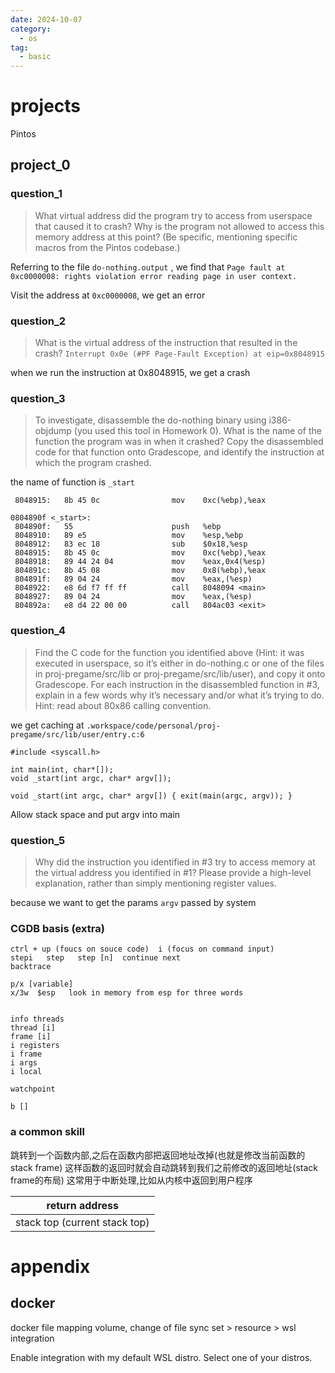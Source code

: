 ```yaml
---
date: 2024-10-07
category:
  - os
tag:
  - basic
---
```




# projects
Pintos




## project_0

### question_1
> What virtual address did the program try to access from userspace that caused it to crash? Why is the program not allowed to access this memory address at this point? (Be specific, mentioning specific macros from the Pintos codebase.)

Referring to the file `do-nothing.output` , we find that
`
Page fault at 0xc0000008: rights violation error reading page in user context.
`

Visit the address at `0xc0000008`, we get an error


### question_2 
> What is the virtual address of the instruction that resulted in the crash?
`
Interrupt 0x0e (#PF Page-Fault Exception) at eip=0x8048915
`

when we run the instruction at 0x8048915, we get a crash

### question_3
> To investigate, disassemble the do-nothing binary using i386-objdump (you used this tool in Homework 0). What is the name of the function the program was in when it crashed? Copy the disassembled code for that function onto Gradescope, and identify the instruction at which the program crashed.

the name of function is `_start` 

```
 8048915:	8b 45 0c             	mov    0xc(%ebp),%eax
```

```
0804890f <_start>:
 804890f:	55                   	push   %ebp
 8048910:	89 e5                	mov    %esp,%ebp
 8048912:	83 ec 18             	sub    $0x18,%esp
 8048915:	8b 45 0c             	mov    0xc(%ebp),%eax
 8048918:	89 44 24 04          	mov    %eax,0x4(%esp)
 804891c:	8b 45 08             	mov    0x8(%ebp),%eax
 804891f:	89 04 24             	mov    %eax,(%esp)
 8048922:	e8 6d f7 ff ff       	call   8048094 <main>
 8048927:	89 04 24             	mov    %eax,(%esp)
 804892a:	e8 d4 22 00 00       	call   804ac03 <exit>
```


### question_4
> Find the C code for the function you identified above (Hint: it was executed in userspace, so it’s either in do-nothing.c or one of the files in proj-pregame/src/lib or proj-pregame/src/lib/user), and copy it onto Gradescope. For each instruction in the disassembled function in #3, explain in a few words why it’s necessary and/or what it’s trying to do. Hint: read about 80x86 calling convention.

 we get caching at `.workspace/code/personal/proj-pregame/src/lib/user/entry.c:6`

```
#include <syscall.h>

int main(int, char*[]);
void _start(int argc, char* argv[]);

void _start(int argc, char* argv[]) { exit(main(argc, argv)); }
```

Allow stack space and put argv into main


### question_5
> Why did the instruction you identified in #3 try to access memory at the virtual address you identified in #1? Please provide a high-level explanation, rather than simply mentioning register values.

because we want to get the params `argv` passed by system


### CGDB basis (extra)
```
ctrl + up (foucs on souce code)  i (focus on command input)
stepi   step   step [n]  continue next
backtrace

p/x [variable]
x/3w  $esp   look in memory from esp for three words


info threads
thread [i]
frame [i]
i registers
i frame
i args
i local

watchpoint

b []

```


### a common skill 
跳转到一个函数内部,之后在函数内部把返回地址改掉(也就是修改当前函数的stack frame)
这样函数的返回时就会自动跳转到我们之前修改的返回地址(stack frame的布局)
这常用于中断处理,比如从内核中返回到用户程序

| return address                |
|-------------------------------|
| stack top (current stack top) |



# appendix
## docker 
docker file mapping volume, change of file sync 
set > resource > wsl integration

Enable integration with my default WSL distro.
Select one of your distros.
